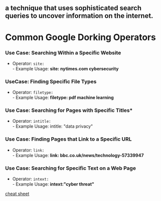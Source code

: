 ## a technique that uses sophisticated search queries to uncover information on the internet. 

# Common Google Dorking Operators

### Use Case: Searching Within a Specific Website
- Operator: `site:` \
        - Example Usage: **site: nytimes.com cybersecurity**

### UseCase: Finding Specific File Types
- Operator: `filetype:` \
        - Example Usage: **filetype: pdf machine learning**

### Use Case: Searching for Pages with Specific Titles*
- Operator: `intitle:` \
        - Example Usage: intitle: "data privacy"

### Use Case: Finding Pages that Link to a Specific URL
- Operator: `link:` \
        - Example Usage: **link: bbc.co.uk/news/technology-57339947**

### Use Case: Searching for Specific Text on a Web Page
- Operator: `intext:` \
        - Example Usage: **intext:"cyber threat"**

[cheat sheet](https://www.compass-security.com/fileadmin/Research/White_Papers/2017-01_osint_cheat_sheet.pdf)
